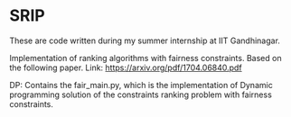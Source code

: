 # SRIP
These are  code written during my summer internship at IIT Gandhinagar.

Implementation of ranking algorithms with fairness constraints. Based on the following paper.
Link: https://arxiv.org/pdf/1704.06840.pdf

DP: Contains the fair_main.py, which is the implementation of Dynamic programming solution of the constraints ranking problem with fairness constraints.

